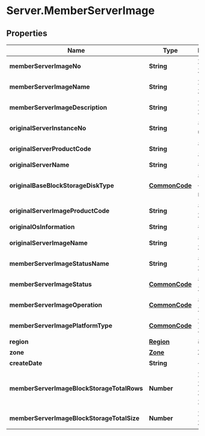 # Server.MemberServerImage

## Properties
Name | Type | Description | Notes
------------ | ------------- | ------------- | -------------
**memberServerImageNo** | **String** | 회원서버이미지번호 | [optional] 
**memberServerImageName** | **String** | 회원서버이미지명 | [optional] 
**memberServerImageDescription** | **String** | 회원서버이미지설명 | [optional] 
**originalServerInstanceNo** | **String** | 원본서버인스턴스번호 | [optional] 
**originalServerProductCode** | **String** | 원본서버상품코드 | [optional] 
**originalServerName** | **String** | 원본서버명 | [optional] 
**originalBaseBlockStorageDiskType** | [**CommonCode**](CommonCode.md) | 원본서버기본블록스토리지디스크유형 | [optional] 
**originalServerImageProductCode** | **String** | 원본서버이미지상품코드 | [optional] 
**originalOsInformation** | **String** | 원본OS정보 | [optional] 
**originalServerImageName** | **String** | 원본서버이미지명 | [optional] 
**memberServerImageStatusName** | **String** | 원본서버이미지상태명 | [optional] 
**memberServerImageStatus** | [**CommonCode**](CommonCode.md) | 원본서버이미지상태 | [optional] 
**memberServerImageOperation** | [**CommonCode**](CommonCode.md) | 원본서버이미지OP | [optional] 
**memberServerImagePlatformType** | [**CommonCode**](CommonCode.md) | 회원서버이미지플랫폼구분 | [optional] 
**region** | [**Region**](Region.md) | 리전 | [optional] 
**zone** | [**Zone**](Zone.md) | ZONE | [optional] 
**createDate** | **String** | 생성일시 | [optional] 
**memberServerImageBlockStorageTotalRows** | **Number** | 회원서버이미지블록스토리지인스턴스총 개수 | [optional] 
**memberServerImageBlockStorageTotalSize** | **Number** | 회원서버이미지총사이즈 | [optional] 



